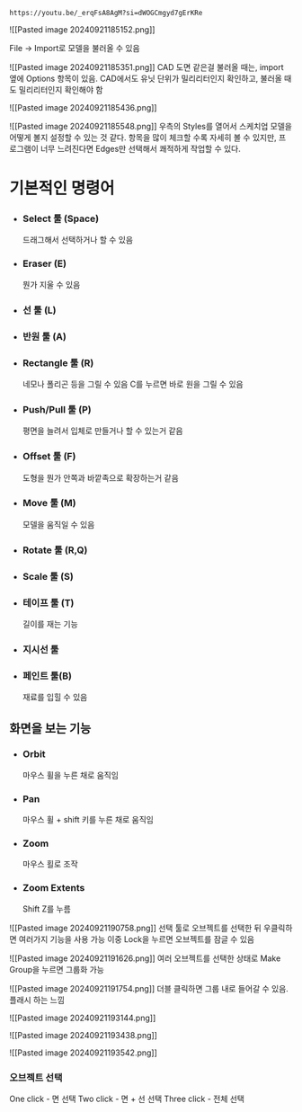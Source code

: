 ```vid
https://youtu.be/_erqFsA8AgM?si=dWOGCmgyd7gErKRe
```

![[Pasted image 20240921185152.png]]

File -> Import로 모델을 불러올 수 있음

![[Pasted image 20240921185351.png]]
CAD 도면 같은걸 불러올 때는, import 옆에 Options 항목이 있음.
CAD에서도 유닛 단위가 밀리리터인지 확인하고, 불러올 때도 밀리리터인지 확인해야 함

![[Pasted image 20240921185436.png]]

![[Pasted image 20240921185548.png]]
우측의 Styles를 열어서 스케치업 모델을 어떻게 볼지 설정할 수 있는 것 같다. 항목을 많이 체크할 수록 자세히 볼 수 있지만, 프로그램이 너무 느려진다면 Edges만 선택해서 쾌적하게 작업할 수 있다.

# 기본적인 명령어
- ### Select 툴 (Space)
	드래그해서 선택하거나 할 수 있음
- ### Eraser (E)
	뭔가 지울 수 있음

- ### 선 툴 (L)
- ### 반원 툴 (A)
- ### Rectangle 툴 (R)
	네모나 폴리곤 등을 그릴 수 있음
	C를 누르면 바로 원을 그릴 수 있음
- ### Push/Pull 툴 (P)
	평면을 늘려서 입체로 만들거나 할 수 있는거 같음
- ### Offset 툴 (F)
	도형을 뭔가 안쪽과 바깥족으로 확장하는거 같음
- ### Move 툴 (M)
	모델을 움직일 수 있음
- ### Rotate 툴 (R,Q)
- ### Scale 툴 (S)
- ### 테이프 툴 (T)
	길이를 재는 기능
- ### 지시선 툴
- ### 페인트 툴(B)
	재료를 입힐 수 있음

## 화면을 보는 기능
- ### Orbit
	마우스 휠을 누른 채로 움직임
- ### Pan
	마우스 휠 + shift 키를 누른 채로 움직임
- ### Zoom
	마우스 횔로 조작
- ### Zoom Extents
	Shift Z를 누름

![[Pasted image 20240921190758.png]]
선택 툴로 오브젝트를 선택한 뒤 우클릭하면 여러가지 기능을 사용 가능
이중 Lock을 누르면 오브젝트를 잠글 수 있음

![[Pasted image 20240921191626.png]]
여러 오브젝트를 선택한 상태로 Make Group을 누르면 그룹화 가능

![[Pasted image 20240921191754.png]]
더블 클릭하면 그룹 내로 들어갈 수 있음. 플래시 하는 느낌


![[Pasted image 20240921193144.png]]



![[Pasted image 20240921193438.png]]

![[Pasted image 20240921193542.png]]







### 오브젝트 선택
One click - 면 선택
Two click - 면 + 선 선택
Three click - 전체 선택